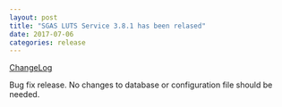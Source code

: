 ```yaml
---
layout: post
title: "SGAS LUTS Service 3.8.1 has been relased"
date: 2017-07-06
categories: release
---
```

[ChangeLog](https://github.com/sgas/luts3-service/blob/sgas-3.8.1/ChangeLog)

Bug fix release.  No changes to database or configuration file should
be needed.
